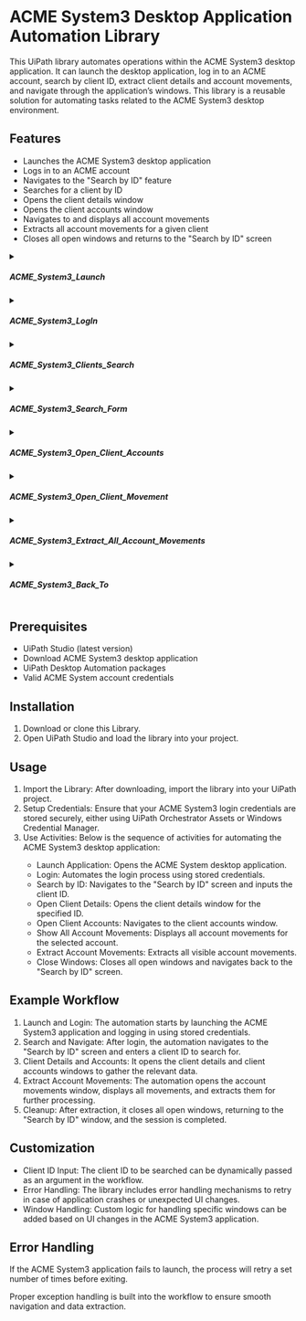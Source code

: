 <h1>ACME System3 Desktop Application Automation Library</h1>
<p>This UiPath library automates operations within the ACME System3 desktop application. It can launch the desktop application, log in to an ACME account, search by client ID, extract client details and account movements, and navigate through the application’s windows. This library is a reusable solution for automating tasks related to the ACME System3 desktop environment.</p>

<h2>Features</h2>
<ul>
    <li>Launches the ACME System3 desktop application</li>
    <li>Logs in to an ACME account</li>
    <li>Navigates to the "Search by ID" feature</li>
    <li>Searches for a client by ID</li>
    <li>Opens the client details window</li>
    <li>Opens the client accounts window</li>
    <li>Navigates to and displays all account movements</li>
    <li>Extracts all account movements for a given client</li>
    <li>Closes all open windows and returns to the "Search by ID" screen</li>
</ul>

<details>

<summary><h5>ACME_System3_Launch</h5></summary>
#### Description: 
Opening the ACME System 3 Desktop Application
<br/>
#### PreCondition: 
ACME System3 Path Exists 
<br/>
#### PostCondition:  
WelcomePage Exist
</details>

<details>

<summary><h5>ACME_System3_LogIn</h5></summary>
#### Description: 
Login to the ACME System 3 Desktop Application
<br/>
#### PreCondition: 
System Credentials  Exists
<br/>
#### PostCondition:  
Welcome Page Exist
</details>

<details>

<summary><h5>ACME_System3_Clients_Search</h5></summary>
#### Description: 
Access the Clients -> Search for Client by Client ID menu option in ACME System 3 .
<br/>
#### PreCondition: 
Welcome Page Exist
<br/>
#### PostCondition:  
Search For Client By ID Exists
</details>

<details>

<summary><h5>ACME_System3_Search_Form</h5></summary>
#### Description: 
Access the Clients -> Search for Client by Client ID menu option in ACME System 3, Enter Client based on the ID and double click the Client Name. Also check “Include Inactive Clients” as sometimes even active clients will not be found otherwise.
<br/>
#### PreCondition: 
Search For Client By ID Exists
<br/>
#### PostCondition:  
 Client Details Exists
</details>

<details>

<summary><h5>ACME_System3_Open_Client_Accounts</h5></summary>
#### Description: 
Open the Client Deatails for the selected client
<br/>
#### PreCondition: 
Client Details Exists.
<br/>
#### PostCondition:  
Client Account Page Exists.
</details>

<details>
    
<summary><h5>ACME_System3_Open_Client_Movement</h5></summary>
#### Description: 
Access the Clients -> Search for Client by Client ID menu option in ACME System 3, Enter Client based on the ID and double click the Client Name. Also check “Include Inactive Clients” as sometimes even active clients will not be found otherwise.
<br/>
#### PreCondition: 
Search For Client By ID Exists
<br/>
#### PostCondition:  
Client Details Exists
</details>

<details>

<summary><h5>ACME_System3_Extract_All_Account_Movements</h5></summary>
#### Description: 
  Scraping all Account transactions Movements for the specified account
<br/>
#### PreCondition: 
Account Movements page Exists
<br/>
#### PostCondition:  
Account values Exists
</details>

<details>

<summary><h5>ACME_System3_Back_To</h5></summary>
#### Description: 
Close Stacked Window in ACME System 3 Desktop Application
<br/>
#### PreCondition: 
Search for Client by ID Page Exists.
<br/>
#### PostCondition:  
Search for Client by ID Page Exists.
</details>

<h2>Prerequisites</h2>
<ul>
    <li>UiPath Studio (latest version)</li>
    <li>Download ACME System3 desktop application</li>
    <li>UiPath Desktop Automation packages</li>
    <li>Valid ACME System account credentials</li>
</ul>

<h2>Installation</h2>
<ol>
    <li>Download or clone this Library.</li>
    <li>Open UiPath Studio and load the library into your project.</li>
</ol>

<h2>Usage</h2>
<ol>
    <li>Import the Library: After downloading, import the library into your UiPath project.</li>
    <li>Setup Credentials: Ensure that your ACME System3 login credentials are stored securely, either using UiPath Orchestrator Assets or Windows Credential Manager.</li>
    <li>Use Activities: Below is the sequence of activities for automating the ACME System3 desktop application:</li>
    <ul>
        <li>Launch Application: Opens the ACME System desktop application.</li>
        <li>Login: Automates the login process using stored credentials.</li>
        <li>Search by ID: Navigates to the "Search by ID" screen and inputs the client ID.</li>
        <li>Open Client Details: Opens the client details window for the specified ID.</li>
        <li>Open Client Accounts: Navigates to the client accounts window.</li>
        <li>Show All Account Movements: Displays all account movements for the selected account.</li>
        <li>Extract Account Movements: Extracts all visible account movements.</li>
        <li>Close Windows: Closes all open windows and navigates back to the "Search by ID" screen.</li>
    </ul>
</ol>

<h2>Example Workflow</h2>
<ol>
    <li>Launch and Login: The automation starts by launching the ACME System3 application and logging in using stored credentials.</li>
    <li>Search and Navigate: After login, the automation navigates to the "Search by ID" screen and enters a client ID to search for.</li>
    <li>Client Details and Accounts: It opens the client details and client accounts windows to gather the relevant data.</li>
    <li>Extract Account Movements: The automation opens the account movements window, displays all movements, and extracts them for further processing.</li>
    <li>Cleanup: After extraction, it closes all open windows, returning to the "Search by ID" window, and the session is completed.</li>
</ol>

<h2>Customization</h2>
<ul>
    <li>Client ID Input: The client ID to be searched can be dynamically passed as an argument in the workflow.</li>
    <li>Error Handling: The library includes error handling mechanisms to retry in case of application crashes or unexpected UI changes.</li>
    <li>Window Handling: Custom logic for handling specific windows can be added based on UI changes in the ACME System3 application.</li>
</ul>

<h2>Error Handling</h2>
<p>If the ACME System3 application fails to launch, the process will retry a set number of times before exiting.</p>
<p>Proper exception handling is built into the workflow to ensure smooth navigation and data extraction.</p>


